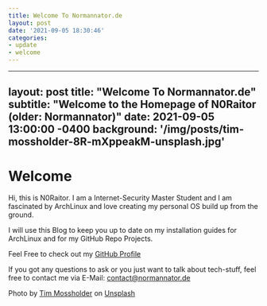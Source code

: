```yaml
---
title: Welcome To Normannator.de
layout: post
date: '2021-09-05 18:30:46'
categories:
- update
- welcome
---
```


---
layout: post
title: "Welcome To Normannator.de"
subtitle: "Welcome to the Homepage of N0Raitor (older: Normannator)"
date: 2021-09-05 13:00:00 -0400
background: '/img/posts/tim-mossholder-8R-mXppeakM-unsplash.jpg'
---

# Welcome
Hi, this is N0Raitor. I am a Internet-Security Master Student and I am fascinated by ArchLinux and love creating my personal OS build up from the ground.

I will use this Blog to keep you up to date on my installation guides for ArchLinux and for my GitHub Repo Projects.

Feel Free to check out my [GitHub Profile](https://github.com/normannator)

If you got any questions to ask or you just want to talk about tech-stuff, feel free to contact me via E-Mail: contact@normannator.de

Photo by [Tim Mossholder](https://unsplash.com/@timmossholder?utm_source=unsplash&utm_medium=referral&utm_content=creditCopyText) on [Unsplash](https://unsplash.com/s/photos/welcome?utm_source=unsplash&utm_medium=referral&utm_content=creditCopyText)